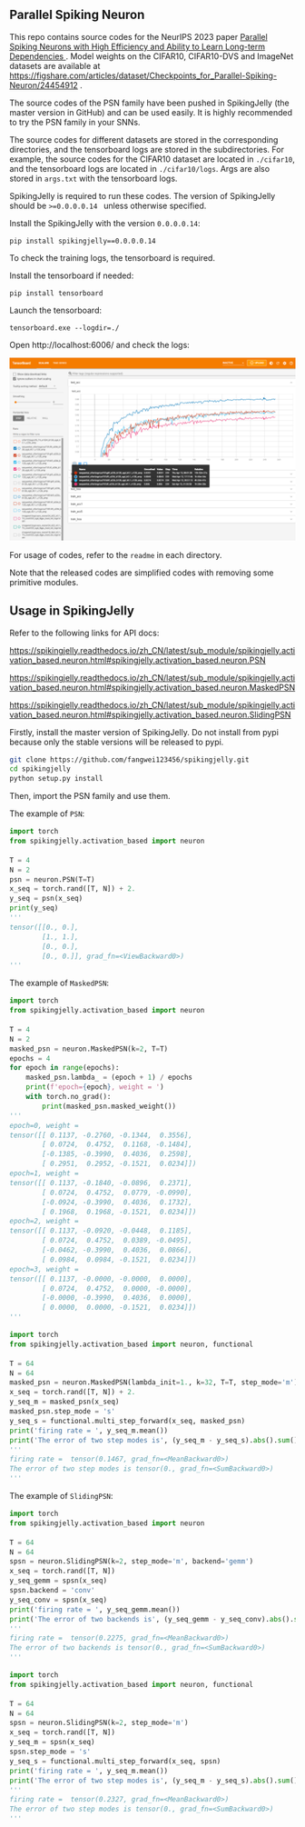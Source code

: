 ## Parallel Spiking Neuron

This repo contains source codes for the NeurIPS 2023 paper [Parallel Spiking Neurons with High Efficiency and Ability to Learn Long-term Dependencies
](https://arxiv.org/abs/2304.12760). Model weights on the CIFAR10, CIFAR10-DVS and ImageNet datasets are available at https://figshare.com/articles/dataset/Checkpoints_for_Parallel-Spiking-Neuron/24454912 .

The source codes of the PSN family have been pushed in SpikingJelly (the master version in GitHub) and can be used easily. It is highly recommended to try the PSN family in your SNNs.



The source codes for different datasets are stored in the corresponding directories, and the tensorboard logs are stored in the subdirectories. For example, the source codes for the CIFAR10 dataset are located in `./cifar10`, and the tensorboard logs are located in `./cifar10/logs`. Args are also stored in `args.txt` with the tensorboard logs.

SpikingJelly is required to run these codes. The version of SpikingJelly should be `>=0.0.0.0.14 ` unless otherwise specified.

Install the SpikingJelly with the version `0.0.0.0.14`:

```
pip install spikingjelly==0.0.0.0.14
```

To check the training logs, the tensorboard is required.

Install the tensorboard if needed:

```
pip install tensorboard
```

Launch the tensorboard:

```
tensorboard.exe --logdir=./
```

Open http://localhost:6006/  and check the logs:

![tensorboard_example](./tensorboard_example.png)



For usage of codes, refer to the `readme` in each directory.

Note that the released codes are simplified codes with removing some primitive modules.


## Usage in SpikingJelly

Refer to the following links for API docs:

https://spikingjelly.readthedocs.io/zh_CN/latest/sub_module/spikingjelly.activation_based.neuron.html#spikingjelly.activation_based.neuron.PSN

https://spikingjelly.readthedocs.io/zh_CN/latest/sub_module/spikingjelly.activation_based.neuron.html#spikingjelly.activation_based.neuron.MaskedPSN

https://spikingjelly.readthedocs.io/zh_CN/latest/sub_module/spikingjelly.activation_based.neuron.html#spikingjelly.activation_based.neuron.SlidingPSN

Firstly, install the master version of SpikingJelly. Do not install from pypi because only the stable versions will be released to pypi.

```bash
git clone https://github.com/fangwei123456/spikingjelly.git
cd spikingjelly
python setup.py install
```

Then, import the PSN family and use them.

The example of `PSN`:

```python
import torch
from spikingjelly.activation_based import neuron

T = 4
N = 2
psn = neuron.PSN(T=T)
x_seq = torch.rand([T, N]) + 2.
y_seq = psn(x_seq)
print(y_seq)
'''
tensor([[0., 0.],
        [1., 1.],
        [0., 0.],
        [0., 0.]], grad_fn=<ViewBackward0>)
'''
```

The example of `MaskedPSN`:

```python
import torch
from spikingjelly.activation_based import neuron

T = 4
N = 2
masked_psn = neuron.MaskedPSN(k=2, T=T)
epochs = 4
for epoch in range(epochs):
    masked_psn.lambda_ = (epoch + 1) / epochs
    print(f'epoch={epoch}, weight = ')
    with torch.no_grad():
        print(masked_psn.masked_weight())
'''
epoch=0, weight = 
tensor([[ 0.1137, -0.2760, -0.1344,  0.3556],
        [ 0.0724,  0.4752,  0.1168, -0.1484],
        [-0.1385, -0.3990,  0.4036,  0.2598],
        [ 0.2951,  0.2952, -0.1521,  0.0234]])
epoch=1, weight = 
tensor([[ 0.1137, -0.1840, -0.0896,  0.2371],
        [ 0.0724,  0.4752,  0.0779, -0.0990],
        [-0.0924, -0.3990,  0.4036,  0.1732],
        [ 0.1968,  0.1968, -0.1521,  0.0234]])
epoch=2, weight = 
tensor([[ 0.1137, -0.0920, -0.0448,  0.1185],
        [ 0.0724,  0.4752,  0.0389, -0.0495],
        [-0.0462, -0.3990,  0.4036,  0.0866],
        [ 0.0984,  0.0984, -0.1521,  0.0234]])
epoch=3, weight = 
tensor([[ 0.1137, -0.0000, -0.0000,  0.0000],
        [ 0.0724,  0.4752,  0.0000, -0.0000],
        [-0.0000, -0.3990,  0.4036,  0.0000],
        [ 0.0000,  0.0000, -0.1521,  0.0234]])
'''
```

```python
import torch
from spikingjelly.activation_based import neuron, functional

T = 64
N = 64
masked_psn = neuron.MaskedPSN(lambda_init=1., k=32, T=T, step_mode='m')
x_seq = torch.rand([T, N]) + 2.
y_seq_m = masked_psn(x_seq)
masked_psn.step_mode = 's'
y_seq_s = functional.multi_step_forward(x_seq, masked_psn)
print('firing rate = ', y_seq_m.mean())
print('The error of two step modes is', (y_seq_m - y_seq_s).abs().sum())
'''
firing rate =  tensor(0.1467, grad_fn=<MeanBackward0>)
The error of two step modes is tensor(0., grad_fn=<SumBackward0>)
'''
```

The example of `SlidingPSN`:

```python
import torch
from spikingjelly.activation_based import neuron

T = 64
N = 64
spsn = neuron.SlidingPSN(k=2, step_mode='m', backend='gemm')
x_seq = torch.rand([T, N])
y_seq_gemm = spsn(x_seq)
spsn.backend = 'conv'
y_seq_conv = spsn(x_seq)
print('firing rate = ', y_seq_gemm.mean())
print('The error of two backends is', (y_seq_gemm - y_seq_conv).abs().sum())
'''
firing rate =  tensor(0.2275, grad_fn=<MeanBackward0>)
The error of two backends is tensor(0., grad_fn=<SumBackward0>)
'''
```

```python
import torch
from spikingjelly.activation_based import neuron, functional

T = 64
N = 64
spsn = neuron.SlidingPSN(k=2, step_mode='m')
x_seq = torch.rand([T, N])
y_seq_m = spsn(x_seq)
spsn.step_mode = 's'
y_seq_s = functional.multi_step_forward(x_seq, spsn)
print('firing rate = ', y_seq_m.mean())
print('The error of two step modes is', (y_seq_m - y_seq_s).abs().sum())
'''
firing rate =  tensor(0.2327, grad_fn=<MeanBackward0>)
The error of two step modes is tensor(0., grad_fn=<SumBackward0>)
'''
```
